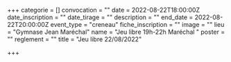 +++
categorie = []
convocation = ""
date = 2022-08-22T18:00:00Z
date_inscription = ""
date_tirage = ""
description = ""
end_date = 2022-08-22T20:00:00Z
event_type = "creneau"
fiche_inscription = ""
image = ""
lieu = "Gymnase Jean Maréchal"
name = "Jeu libre 19h-22h Maréchal "
poster = ""
reglement = ""
title = "Jeu libre 22/08/2022"

+++
